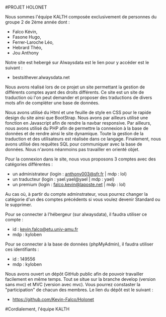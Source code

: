 #PROJET HOLONET

Nous sommes l'équipe KALTH composée exclusivement de personnes du groupe 2 de 2ème année dont : 

- Falco Kévin,
- Fasone Hugo,
- Ferrer-Laroche Léo, 
- Hebrard Théo,
- Jou Anthony

Notre site est hebergé sur Alwaysdata est le lien pour y accéder est le suivant :

- bestsithever.alwaysdata.net

Nous avons réalisé lors de ce projet un site permettant la gestion de différents comptes ayant des droits différents. Ce site est un site de traduction où l'on peut demander et proposer des traductions de divers mots afin de compléter une base de données.

Nous avons utilisé du Html et une feuille de style en CSS pour le rapide design du site ainsi que BootStrap. Nous avons par ailleurs utilisé une fonction en Javascript afin de rendre la navbar responsive. Par ailleurs, nous avons utilisé du PHP afin de permettre la connexion à la base de données et de rendre ainsi le site dynamique. Toute la gestion de la traduction et des utilisateurs est réalisée dans ce langage. Finalement, nous avons utilisé des requêtes SQL pour communiquer avec la base de données. Nous n'avons néanmoins pas travailler en orienté objet.

Pour la connexion dans le site, nous vous proposons 3 comptes avec des catégories différentes :

- un administrateur (login : anthony003@sfr.fr | mdp : lol)
- un traducteur (login : yael.yael@yael | mdp : yael)
- un premium (login : falco.kevin@laposte.net | mdp : lol)

Au cas où, à partir du compte adminstrateur, vous pourrez changer la catégorie d'un des comptes précédents si vous voulez devenir Standard ou le supprimer.

Pour se connecter à l'hébergeur (sur alwaysdata), il faudra utiliser ce compte :

- id : kevin.falco@etu.univ-amu.fr
- mdp : kyloben

Pour se connecter à la base de données (phpMyAdmin), il faudra utiliser ces identifiants :

- id : 149556
- mdp : kyloben

Nous avons ouvert un dépôt GitHub public afin de pouvoir travailler facilement en même temps. Tout se situe sur la branche develop (version sans mvc) et MVC (version avec mvc). Vous pourrez constaster la "participation" de chacun des membres. Le lien du dépôt est le suivant :

- https://github.com/Kevin-Falco/Holonet

#Cordialement, l'équipe KALTH
